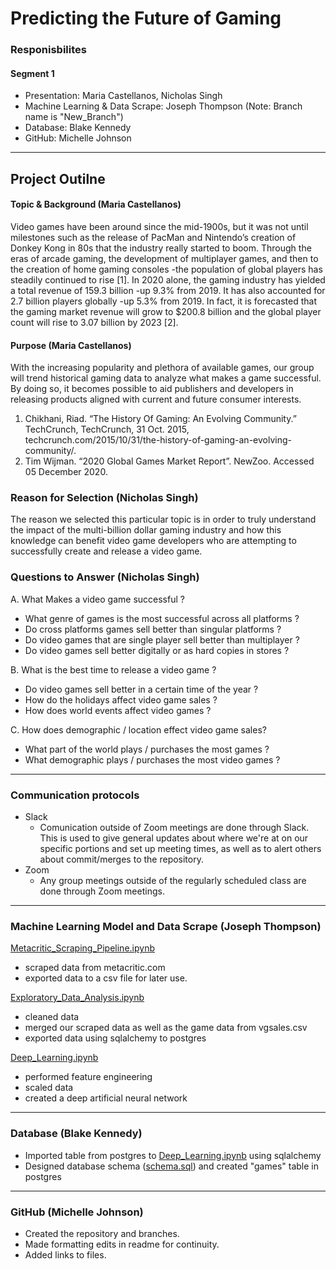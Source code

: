 # Predicting the Future of Gaming
### Responisbilites
#### Segment 1
- Presentation: Maria Castellanos, Nicholas Singh
- Machine Learning & Data Scrape: Joseph Thompson (Note: Branch name is "New_Branch")
- Database: Blake Kennedy
- GitHub: Michelle Johnson
---
## Project Outilne
#### Topic & Background (Maria Castellanos)

Video games have been around since the mid-1900s, but it was not until milestones such as the release of PacMan and Nintendo’s creation of Donkey Kong in 80s that the industry really started to boom. Through the eras of arcade gaming, the development of multiplayer games, and then to the creation of home gaming consoles -the population of global players has steadily continued to rise [1]. In 2020 alone, the gaming industry has yielded a total revenue of 159.3 billion -up 9.3% from 2019. It has also accounted for 2.7 billion players globally -up 5.3% from 2019. In fact, it is forecasted that the gaming market revenue will grow to $200.8 billion and the global player count will rise to 3.07 billion by 2023 [2]. 

#### Purpose (Maria Castellanos)

With the increasing popularity and plethora of available games, our group will trend historical gaming data to analyze what makes a game successful. By doing so, it becomes possible to aid publishers and developers in releasing products aligned with current and future consumer interests. 

1.	Chikhani, Riad. “The History Of Gaming: An Evolving Community.” TechCrunch, TechCrunch, 31 Oct. 2015, techcrunch.com/2015/10/31/the-history-of-gaming-an-evolving-community/. 
2.	Tim Wijman. “2020 Global Games Market Report”. NewZoo. Accessed 05 December 2020.

### Reason for Selection (Nicholas Singh)

The reason we selected this particular topic is in order to truly understand the impact of the multi-billion dollar gaming industry and how this knowledge can benefit video game developers who are attempting to successfully create and release a video game.

### Questions to Answer (Nicholas Singh)

A. What Makes a video game successful ?
- What genre of games is the most successful across all platforms ?
- Do cross platforms games sell better than singular platforms ?
- Do video games that are single player sell better than multiplayer ?
- Do video games sell better digitally or as hard copies in stores ?

B. What is the best time to release a video game ? 
- Do video games sell better in a certain time of the year ?
- How do the holidays affect video game sales ?
- How does world events affect video games ? 

C. How does demographic / location effect video game sales?
- What part of the world plays / purchases the most games ?
- What demographic plays / purchases the most video games ?

---
### Communication protocols
* Slack
  - Comunication outside of Zoom meetings are done through Slack. This is used to give general updates about where we're at on our specific portions and set up meeting times, as well as to alert others about commit/merges to the repository.
* Zoom
  - Any group meetings outside of the regularly scheduled class are done through Zoom meetings.
---
### Machine Learning Model and Data Scrape (Joseph Thompson)
[Metacritic_Scraping_Pipeline.ipynb](./Notebooks/Metacritic_Scraping_Pipeline.ipynb)
* scraped data from metacritic.com
* exported data to a csv file for later use.

[Exploratory_Data_Analysis.ipynb](./Notebooks/Exploratory_Data_Analysis.ipynb)
* cleaned data 
* merged our scraped data as well as the game data from vgsales.csv
* exported data using sqlalchemy to postgres

[Deep_Learning.ipynb](./Notebooks/Deep_Learning.ipynb)
* performed feature engineering 
* scaled data 
* created a deep artificial neural network
---
### Database (Blake Kennedy)
* Imported table from postgres to [Deep_Learning.ipynb](./Notebooks/Deep_Learning.ipynb) using sqlalchemy
* Designed database schema ([schema.sql](.Database/schema.sql)) and created "games" table in postgres
---

### GitHub (Michelle Johnson)
* Created the repository and branches.
* Made formatting edits in readme for continuity.
* Added links to files.